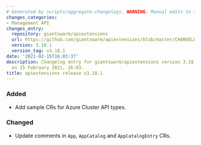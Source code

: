 ```yaml
---
# Generated by scripts/aggregate-changelogs. WARNING: Manual edits to this files will be overwritten.
changes_categories:
- Management API
changes_entry:
  repository: giantswarm/apiextensions
  url: https://github.com/giantswarm/apiextensions/blob/master/CHANGELOG.md#3181---2021-02-15
  version: 3.18.1
  version_tag: v3.18.1
date: '2021-02-15T16:03:37'
description: Changelog entry for giantswarm/apiextensions version 3.18.1, published
  on 15 February 2021, 16:03.
title: apiextensions release v3.18.1
---
```


### Added
- Add sample CRs for Azure Cluster API types.
### Changed
- Update comments in `App`, `AppCatalog` and `AppCatalogEntry` CRs.
